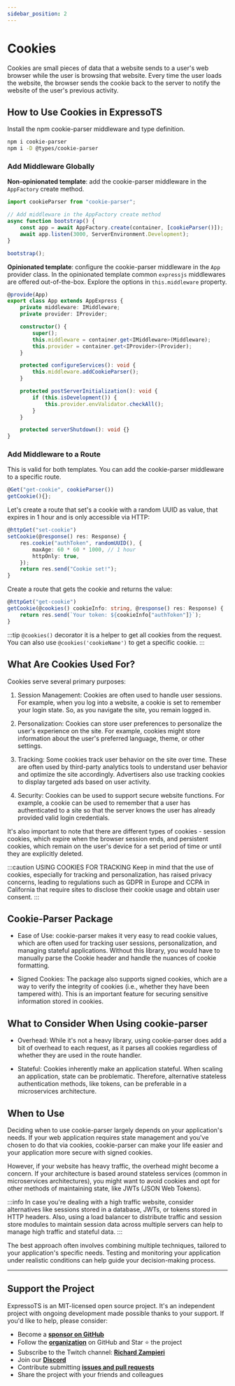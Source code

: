 ```yaml
---
sidebar_position: 2
---
```


# Cookies

Cookies are small pieces of data that a website sends to a user's web browser while the user is browsing that website. Every time the user loads the website, the browser sends the cookie back to the server to notify the website of the user's previous activity.

## How to Use Cookies in ExpressoTS

Install the npm cookie-parser middleware and type definition.

```bash
npm i cookie-parser
npm i -D @types/cookie-parser
```

### Add Middleware Globally

**Non-opinionated template**: add the cookie-parser middleware in the `AppFactory` create method.

```typescript
import cookieParser from "cookie-parser";

// Add middleware in the AppFactory create method
async function bootstrap() {
    const app = await AppFactory.create(container, [cookieParser()]);
    await app.listen(3000, ServerEnvironment.Development);
}

bootstrap();
```

**Opinionated template**: configure the cookie-parser middleware in the `App` provider class. In the opinionated template common `expressjs` middlewares are offered out-of-the-box. Explore the options in `this.middleware` property.

```typescript
@provide(App)
export class App extends AppExpress {
    private middleware: IMiddleware;
    private provider: IProvider;

    constructor() {
        super();
        this.middleware = container.get<IMiddleware>(Middleware);
        this.provider = container.get<IProvider>(Provider);
    }

    protected configureServices(): void {
        this.middleware.addCookieParser();
    }

    protected postServerInitialization(): void {
        if (this.isDevelopment()) {
            this.provider.envValidator.checkAll();
        }
    }

    protected serverShutdown(): void {}
}
```

### Add Middleware to a Route

This is valid for both templates. You can add the cookie-parser middleware to a specific route.

```typescript
@Get("get-cookie", cookieParser())
getCookie(){};
```

Let's create a route that set's a cookie with a random UUID as value, that expires in 1 hour and is only accessible via HTTP:

```typescript
@httpGet("set-cookie")
setCookie(@response() res: Response) {
    res.cookie("authToken", randomUUID(), {
        maxAge: 60 * 60 * 1000, // 1 hour
        httpOnly: true,
    });
    return res.send("Cookie set!");
}
```

Create a route that gets the cookie and returns the value:

```typescript
@httpGet("get-cookie")
getCookie(@cookies() cookieInfo: string, @response() res: Response) {
    return res.send(`Your token: ${cookieInfo["authToken"]}`);
}
```

:::tip
`@cookies()` decorator it is a helper to get all cookies from the request. You can also use `@cookies('cookieName')` to get a specific cookie.
:::

## What Are Cookies Used For?

Cookies serve several primary purposes:

1. Session Management:
   Cookies are often used to handle user sessions. For example, when you log into a website, a cookie is set to remember your login state. So, as you navigate the site, you remain logged in.

2. Personalization:
   Cookies can store user preferences to personalize the user's experience on the site. For example, cookies might store information about the user's preferred language, theme, or other settings.

3. Tracking:
   Some cookies track user behavior on the site over time. These are often used by third-party analytics tools to understand user behavior and optimize the site accordingly. Advertisers also use tracking cookies to display targeted ads based on user activity.

4. Security:
   Cookies can be used to support secure website functions. For example, a cookie can be used to remember that a user has authenticated to a site so that the server knows the user has already provided valid login credentials.

It's also important to note that there are different types of cookies - session cookies, which expire when the browser session ends, and persistent cookies, which remain on the user's device for a set period of time or until they are explicitly deleted.

:::caution USING COOKIES FOR TRACKING
Keep in mind that the use of cookies, especially for tracking and personalization, has raised privacy concerns, leading to regulations such as GDPR in Europe and CCPA in California that require sites to disclose their cookie usage and obtain user consent.
:::

## Cookie-Parser Package

-   Ease of Use: cookie-parser makes it very easy to read cookie values, which are often used for tracking user sessions, personalization, and managing stateful applications. Without this library, you would have to manually parse the Cookie header and handle the nuances of cookie formatting.

-   Signed Cookies: The package also supports signed cookies, which are a way to verify the integrity of cookies (i.e., whether they have been tampered with). This is an important feature for securing sensitive information stored in cookies.

## What to Consider When Using cookie-parser

-   Overhead: While it's not a heavy library, using cookie-parser does add a bit of overhead to each request, as it parses all cookies regardless of whether they are used in the route handler.

-   Stateful: Cookies inherently make an application stateful. When scaling an application, state can be problematic. Therefore, alternative stateless authentication methods, like tokens, can be preferable in a microservices architecture.

## When to Use

Deciding when to use cookie-parser largely depends on your application's needs. If your web application requires state management and you've chosen to do that via cookies, cookie-parser can make your life easier and your application more secure with signed cookies.

However, if your website has heavy traffic, the overhead might become a concern. If your architecture is based around stateless services (common in microservices architectures), you might want to avoid cookies and opt for other methods of maintaining state, like JWTs (JSON Web Tokens).

:::info
In case you're dealing with a high traffic website, consider alternatives like sessions stored in a database, JWTs, or tokens stored in HTTP headers. Also, using a load balancer to distribute traffic and session store modules to maintain session data across multiple servers can help to manage high traffic and stateful data.
:::

The best approach often involves combining multiple techniques, tailored to your application's specific needs. Testing and monitoring your application under realistic conditions can help guide your decision-making process.

---

## Support the Project

ExpressoTS is an MIT-licensed open source project. It's an independent project with ongoing development made possible thanks to your support. If you'd like to help, please consider:

-   Become a **[sponsor on GitHub](https://github.com/sponsors/expressots)**
-   Follow the **[organization](https://github.com/expressots)** on GitHub and Star ⭐ the project
-   Subscribe to the Twitch channel: **[Richard Zampieri](https://www.twitch.tv/richardzampieri)**
-   Join our **[Discord](https://discord.com/invite/PyPJfGK)**
-   Contribute submitting **[issues and pull requests](https://github.com/expressots/expressots/issues/new/choose)**
-   Share the project with your friends and colleagues
